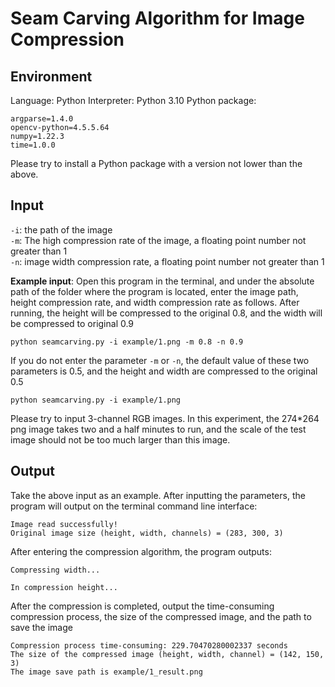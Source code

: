 # Seam Carving Algorithm for Image Compression

## Environment
Language: Python
Interpreter: Python 3.10
Python package:
```
argparse=1.4.0
opencv-python=4.5.5.64
numpy=1.22.3
time=1.0.0
```
Please try to install a Python package with a version not lower than the above.

## Input
`-i`: the path of the image \
`-m`: The high compression rate of the image, a floating point number not greater than 1 \
`-n`: image width compression rate, a floating point number not greater than 1 

__Example input__: Open this program in the terminal, and under the absolute path of the folder where the program is located, enter the image path, height compression rate, and width compression rate as follows. After running, the height will be compressed to the original 0.8, and the width will be compressed to original 0.9
```
python seamcarving.py -i example/1.png -m 0.8 -n 0.9
```
If you do not enter the parameter `-m` or `-n`, the default value of these two parameters is 0.5, and the height and width are compressed to the original 0.5
```
python seamcarving.py -i example/1.png
```
Please try to input 3-channel RGB images. In this experiment, the 274*264 png image takes two and a half minutes to run, and the scale of the test image should not be too much larger than this image.

## Output
Take the above input as an example. After inputting the parameters, the program will output on the terminal command line interface:
```
Image read successfully!
Original image size (height, width, channels) = (283, 300, 3)
```
After entering the compression algorithm, the program outputs:
```
Compressing width...
```
```
In compression height...
```
After the compression is completed, output the time-consuming compression process, the size of the compressed image, and the path to save the image
```
Compression process time-consuming: 229.70470280002337 seconds
The size of the compressed image (height, width, channel) = (142, 150, 3)
The image save path is example/1_result.png
```
